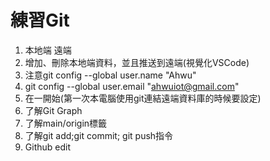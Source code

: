 # 練習Git
1. 本地端 遠端
2. 增加、刪除本地端資料，並且推送到遠端(視覺化VSCode)
3. 注意git config --global user.name "Ahwu"
4. git config --global user.email "ahwuiot@gmail.com"
5. 在一開始(第一次本電腦使用git連結遠端資料庫的時候要設定)
6. 了解Git Graph
7. 了解main/origin標籤
8. 了解git add;git commit; git push指令
9. Github edit

